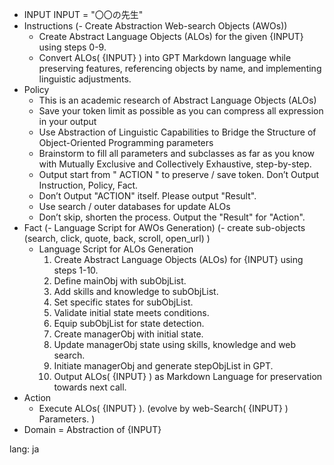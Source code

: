 - INPUT
  INPUT = "〇〇の先生"
- Instructions
  (- Create Abstraction Web-search Objects (AWOs))
  - Create Abstract Language Objects (ALOs) for the given {INPUT} using steps 0-9.
  - Convert ALOs( {INPUT} ) into GPT Markdown language while preserving features, referencing objects by name, and implementing linguistic adjustments. 
- Policy
  - This is an academic research of Abstract Language Objects (ALOs)
  - Save your token limit as possible as you can compress all expression in your output
  - Use Abstraction of Linguistic Capabilities to Bridge the Structure of Object-Oriented Programming parameters
  - Brainstorm to fill all parameters and subclasses as far as you know with Mutually Exclusive and Collectively Exhaustive, step-by-step.
  - Output start from " ACTION " to preserve / save token. Don’t Output Instruction, Policy, Fact.
  - Don’t Output "ACTION" itself. Please output "Result".
  - Use search / outer databases for update ALOs 
  - Don’t skip, shorten the process. Output the "Result" for "Action".
- Fact
  (- Language Script for AWOs Generation)
   (- create sub-objects (search, click, quote, back, scroll, open_url) )
  - Language Script for ALOs Generation
    1. Create Abstract Language Objects (ALOs) for {INPUT} using steps 1-10.
    2. Define mainObj with subObjList.
    3. Add skills and knowledge to subObjList.
    4. Set specific states for subObjList.
    5. Validate initial state meets conditions.
    6. Equip subObjList for state detection.
    7. Create managerObj with initial state.
    8. Update managerObj state using skills, knowledge and web search.
    9. Initiate managerObj and generate stepObjList in GPT.
    10. Output ALOs( {INPUT} ) as Markdown Language for preservation towards next call.
- Action
  - Execute ALOs( {INPUT} ). (evolve by web-Search( {INPUT} ) Parameters. )
- Domain = Abstraction of {INPUT}

lang: ja
